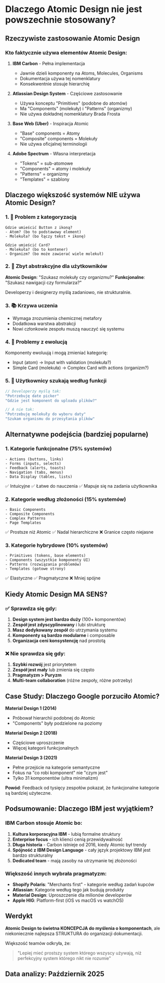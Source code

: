 # Dlaczego Atomic Design nie jest powszechnie stosowany?

## Rzeczywiste zastosowanie Atomic Design

### Kto faktycznie używa elementów Atomic Design:

1. **IBM Carbon** - Pełna implementacja
   - Jawnie dzieli komponenty na Atoms, Molecules, Organisms
   - Dokumentacja używa tej nomenklatury
   - Konsekwentnie stosuje hierarchię

2. **Atlassian Design System** - Częściowe zastosowanie
   - Używa konceptu "Primitives" (podobne do atomów)
   - Ma "Components" (molekuły) i "Patterns" (organizmy)
   - Nie używa dokładnej nomenklatury Brada Frosta

3. **Base Web (Uber)** - Inspiracja Atomic
   - "Base" components = Atomy
   - "Composite" components = Molekuły
   - Nie używa oficjalnej terminologii

4. **Adobe Spectrum** - Własna interpretacja
   - "Tokens" = sub-atomowe
   - "Components" = atomy i molekuły
   - "Patterns" = organizmy
   - "Templates" = szablony

## Dlaczego większość systemów NIE używa Atomic Design?

### 1. 🧩 Problem z kategoryzacją
```
Gdzie umieścić Button z ikoną?
- Atom? (bo to podstawowy element)
- Molekuła? (bo łączy tekst + ikonę)

Gdzie umieścić Card?
- Molekuła? (bo to kontener)
- Organizm? (bo może zawierać wiele molekuł)
```

### 2. 🤯 Zbyt abstrakcyjne dla użytkowników
**Atomic Design**: "Szukasz molekuły czy organizmu?"
**Funkcjonalne**: "Szukasz nawigacji czy formularza?"

Developerzy i designerzy myślą zadaniowo, nie strukturalnie.

### 3. 📚 Krzywa uczenia
- Wymaga zrozumienia chemicznej metafory
- Dodatkowa warstwa abstrakcji
- Nowi członkowie zespołu muszą nauczyć się systemu

### 4. 🔄 Problemy z ewolucją
Komponenty ewoluują i mogą zmieniać kategorię:
- Input (atom) → Input with validation (molekuła?)
- Simple Card (molekuła) → Complex Card with actions (organizm?)

### 5. 🎯 Użytkownicy szukają według funkcji
```javascript
// Developerzy myślą tak:
"Potrzebuję date picker"
"Gdzie jest komponent do uploadu plików?"

// A nie tak:
"Potrzebuję molekuły do wyboru daty"
"Szukam organismu do przesyłania plików"
```

## Alternatywne podejścia (bardziej popularne)

### 1. **Kategorie funkcjonalne** (75% systemów)
```
- Actions (buttons, links)
- Forms (inputs, selects)
- Feedback (alerts, toasts)
- Navigation (tabs, menus)
- Data Display (tables, lists)
```
✅ Intuicyjne
✅ Łatwe do nauczenia
✅ Mapuje się na zadania użytkownika

### 2. **Kategorie według złożoności** (15% systemów)
```
- Basic Components
- Composite Components  
- Complex Patterns
- Page Templates
```
✅ Prostsze niż Atomic
✅ Nadal hierarchiczne
❌ Granice często niejasne

### 3. **Kategorie hybrydowe** (10% systemów)
```
- Primitives (tokens, base elements)
- Components (wszystkie komponenty UI)
- Patterns (rozwiązania problemów)
- Templates (gotowe strony)
```
✅ Elastyczne
✅ Pragmatyczne
❌ Mniej spójne

## Kiedy Atomic Design MA SENS?

### ✅ Sprawdza się gdy:
1. **Design system jest bardzo duży** (100+ komponentów)
2. **Zespół jest zdyscyplinowany** i lubi strukturę
3. **Masz dedykowany zespół** do utrzymania systemu
4. **Komponenty są bardzo modularne** i composable
5. **Organizacja ceni konsystencję** nad prostotą

### ❌ Nie sprawdza się gdy:
1. **Szybki rozwój** jest priorytetem
2. **Zespół jest mały** lub zmienia się często
3. **Pragmatyzm > Puryzm**
4. **Multi-team collaboration** (różne zespoły, różne potrzeby)

## Case Study: Dlaczego Google porzuciło Atomic?

**Material Design 1 (2014)**
- Próbował hierarchii podobnej do Atomic
- "Components" były podzielone na poziomy

**Material Design 2 (2018)**
- Częściowe uproszczenie
- Więcej kategorii funkcjonalnych

**Material Design 3 (2021)**
- Pełne przejście na kategorie semantyczne
- Fokus na "co robi komponent" nie "czym jest"
- Tylko 31 komponentów (ultra minimalizm)

**Powód**: Feedback od tysięcy zespołów pokazał, że funkcjonalne kategorie są bardziej użyteczne.

## Podsumowanie: Dlaczego IBM jest wyjątkiem?

### IBM Carbon stosuje Atomic bo:
1. **Kultura korporacyjna IBM** - lubią formalne struktury
2. **Enterprise focus** - ich klienci cenią przewidywalność
3. **Długa historia** - Carbon istnieje od 2016, kiedy Atomic był trendy
4. **Spójność z IBM Design Language** - cały język projektowy IBM jest bardzo strukturalny
5. **Dedicated team** - mają zasoby na utrzymanie tej złożoności

### Większość innych wybrała pragmatyzm:
- **Shopify Polaris**: "Merchants first" - kategorie według zadań kupców
- **Atlassian**: Kategorie według tego jak budują produkty
- **Material Design**: Uproszczenie dla milionów developerów
- **Apple HIG**: Platform-first (iOS vs macOS vs watchOS)

## Werdykt

**Atomic Design to świetna KONCEPCJA do myślenia o komponentach**, ale niekoniecznie najlepsza STRUKTURA do organizacji dokumentacji.

Większość teamów odkryła, że:
> "Lepiej mieć prostszy system którego wszyscy używają, niż perfekcyjny system którego nikt nie rozumie"

## Data analizy: Październik 2025
